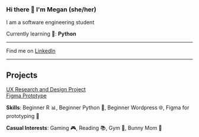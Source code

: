 ### Hi there 👋 I'm Megan (she/her)
I am a software engineering student

Currently learning 🌱: **Python**

-----------------------------------------------------

Find me on [LinkedIn](https://www.linkedin.com/in/megan-santagata-aba682208/)

-----------------------------------------------------
## Projects  
[UX Research and Design Project](https://uxfol.io/p/4fd6ec7f/03d3353f)  
[Figma Prototype](https://www.figma.com/file/UCpJGnSs6hcFc5eH9FCdKs/INF-132-Project?type=design&node-id=14-3)  

**Skills**: Beginner R :bar_chart:, Beginner Python :snake:, Beginner Wordpress 🌐, Figma for prototyping :art:

**Casual Interests**: Gaming 🎮, Reading 📚, Gym 💪, Bunny Mom 🐰


<!--
**MegSanta/MegSanta** is a ✨ _special_ ✨ repository because its `README.md` (this file) appears on your GitHub profile.

Here are some ideas to get you started:

- 🔭 I’m currently working on ...
- 🌱 I’m currently learning ...
- 👯 I’m looking to collaborate on ...
- 🤔 I’m looking for help with ...
- 💬 Ask me about ...
- 📫 How to reach me: ...
- 😄 Pronouns: ...
- ⚡ Fun fact: ...
-->

